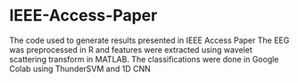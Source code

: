 # IEEE-Access-Paper
The code used to generate results presented in IEEE Access Paper
The EEG was preprocessed in R and features were extracted using wavelet scattering transform in MATLAB.
The classifications were done in Google Colab using ThunderSVM and 1D CNN
